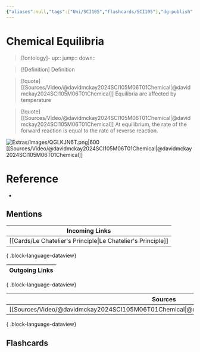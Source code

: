 ```yaml
---
{"aliases":null,"tags":["Uni/SCI105","flashcards/SCI105"],"dg-publish":true,"permalink":"/cards/chemical-equilibria/","dgPassFrontmatter":true}
---
```


# Chemical Equilibria

> [!ontology]-
> up:: 
> jump:: 
> down:: 

> [!Definition] Definition
> 

> [!quote] [[Sources/Video/@davidmckay2024SCI105M06T01Chemical\|@davidmckay2024SCI105M06T01Chemical]]
> Equilibria are affected by temperature

> [!quote] [[Sources/Video/@davidmckay2024SCI105M06T01Chemical\|@davidmckay2024SCI105M06T01Chemical]]
> At equilibrium, the rate of the forward reaction is equal to the rate of reverse reaction.

![Extras/Images/QGLKJN6T.png|600](/img/user/Extras/Images/QGLKJN6T.png)
[[Sources/Video/@davidmckay2024SCI105M06T01Chemical\|@davidmckay2024SCI105M06T01Chemical]]

# Reference
- 

## Mentions
| Incoming Links                                                  |
| --------------------------------------------------------------- |
| [[Cards/Le Chatelier's Principle\|Le Chatelier's Principle]] |

{ .block-language-dataview}

| Outgoing Links |
| -------------- |

{ .block-language-dataview}

| Sources                                                                                       |
| --------------------------------------------------------------------------------------------- |
| [[Sources/Video/@davidmckay2024SCI105M06T01Chemical\|@davidmckay2024SCI105M06T01Chemical]] |

{ .block-language-dataview}

## Flashcards 
